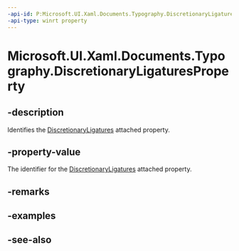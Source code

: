 ```yaml
---
-api-id: P:Microsoft.UI.Xaml.Documents.Typography.DiscretionaryLigaturesProperty
-api-type: winrt property
---
```


<!-- Property syntax
public Windows.UI.Xaml.DependencyProperty DiscretionaryLigaturesProperty { get; }
-->

# Microsoft.UI.Xaml.Documents.Typography.DiscretionaryLigaturesProperty

## -description
Identifies the [DiscretionaryLigatures](/windows/winui/api/microsoft.ui.xaml.documents.typography#xaml-attached-properties) attached property.

## -property-value
The identifier for the [DiscretionaryLigatures](/windows/winui/api/microsoft.ui.xaml.documents.typography#xaml-attached-properties) attached property.

## -remarks

## -examples

## -see-also
